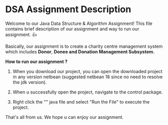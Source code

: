 # DSA Assignment Description
Welcome to our Java Data Structure & Algorithm Assignment! This file contains brief description of our assignment and way to run our assignment. 👍

Basically, our assignment is to create a charity centre management system which includes **Donor**, **Donee and Donation Management Subsystem.** 

**How to run our assignment ?**
1. When you download our project, you can open the downloaded project in any version netbean (suggested netbean 18 since no need to resolve the jdk version).

2. When u successfully open the project, navigate to the control package.
   
3. Right click the "" java file and select "Run the File" to execute the project.

That's all from us. We hope u can enjoy our assignment.
